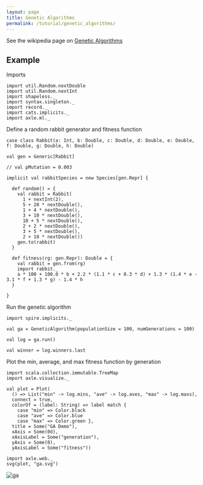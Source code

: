 ```yaml
---
layout: page
title: Genetic Algorithms
permalink: /tutorial/genetic_algorithms/
---
```


See the wikipedia page on [Genetic Algorithms](https://en.wikipedia.org/wiki/Genetic_algorithm)

Example
-------

Imports

```tut:silent
import util.Random.nextDouble
import util.Random.nextInt
import shapeless._
import syntax.singleton._
import record._
import cats.implicits._
import axle.ml._
```

Define a random rabbit generator and fitness function

```tut:book
case class Rabbit(a: Int, b: Double, c: Double, d: Double, e: Double, f: Double, g: Double, h: Double)

val gen = Generic[Rabbit]

// val pMutation = 0.003

implicit val rabbitSpecies = new Species[gen.Repr] {

  def random() = {
    val rabbit = Rabbit(
      1 + nextInt(2),
      5 + 20 * nextDouble(),
      1 + 4 * nextDouble(),
      3 + 10 * nextDouble(),
      10 + 5 * nextDouble(),
      2 + 2 * nextDouble(),
      3 + 5 * nextDouble(),
      2 + 10 * nextDouble())
    gen.to(rabbit)
  }

  def fitness(rg: gen.Repr): Double = {
    val rabbit = gen.from(rg)
    import rabbit._
    a * 100 + 100.0 * b + 2.2 * (1.1 * c + 0.3 * d) + 1.3 * (1.4 * e - 3.1 * f + 1.3 * g) - 1.4 * h
  }

}
```

Run the genetic algorithm

```tut:book
import spire.implicits._

val ga = GeneticAlgorithm(populationSize = 100, numGenerations = 100)

val log = ga.run()

val winner = log.winners.last
```

Plot the min, average, and max fitness function by generation

```tut:book
import scala.collection.immutable.TreeMap
import axle.visualize._

val plot = Plot(
  () => List("min" -> log.mins, "ave" -> log.aves, "max" -> log.maxs),
  connect = true,
  colorOf = (label: String) => label match {
    case "min" => Color.black
    case "ave" => Color.blue
    case "max" => Color.green },
  title = Some("GA Demo"),
  xAxis = Some(0d),
  xAxisLabel = Some("generation"),
  yAxis = Some(0),
  yAxisLabel = Some("fitness"))

import axle.web._
svg(plot, "ga.svg")
```

![ga](/tutorial/images/ga.svg)
